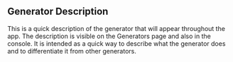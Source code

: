 ## Generator Description

This is a quick description of the generator that will appear throughout the app. 
The description is visible on the Generators page and also in the console. It is 
intended as a quick way to describe what the generator does and to differentiate 
it from other generators.